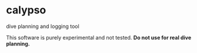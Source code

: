 # calypso
dive planning and logging tool

This software is purely experimental and not tested. **Do not use for real dive planning.**
